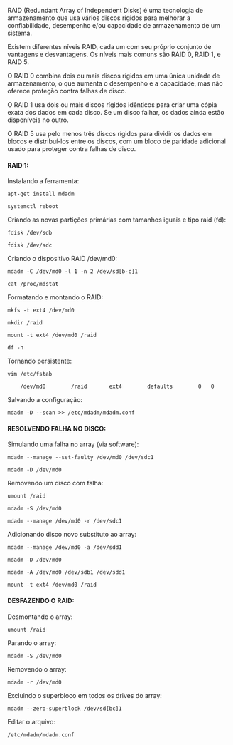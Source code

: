 RAID (Redundant Array of Independent Disks) é uma tecnologia de armazenamento que usa vários discos rígidos para melhorar a confiabilidade, desempenho e/ou capacidade de armazenamento de um sistema.

Existem diferentes níveis RAID, cada um com seu próprio conjunto de vantagens e desvantagens. Os níveis mais comuns são RAID 0, RAID 1, e RAID 5.

O RAID 0 combina dois ou mais discos rígidos em uma única unidade de armazenamento, o que aumenta o desempenho e a capacidade, mas não oferece proteção contra falhas de disco.

O RAID 1 usa dois ou mais discos rígidos idênticos para criar uma cópia exata dos dados em cada disco. Se um disco falhar, os dados ainda estão disponíveis no outro.

O RAID 5 usa pelo menos três discos rígidos para dividir os dados em blocos e distribuí-los entre os discos, com um bloco de paridade adicional usado para proteger contra falhas de disco.

#### RAID 1:

Instalando a ferramenta:

	apt-get install mdadm

	systemctl reboot

Criando as novas partições primárias com tamanhos iguais e tipo raid (fd):

	fdisk /dev/sdb
	
	fdisk /dev/sdc

Criando o dispositivo RAID /dev/md0:

	mdadm -C /dev/md0 -l 1 -n 2 /dev/sd[b-c]1

	cat /proc/mdstat

Formatando e montando o RAID:

	mkfs -t ext4 /dev/md0
	
	mkdir /raid
	
	mount -t ext4 /dev/md0 /raid
	
	df -h

Tornando persistente:

	vim /etc/fstab

		/dev/md0		/raid		ext4		defaults		0	0	

Salvando a configuração:

	mdadm -D --scan >> /etc/mdadm/mdadm.conf

#### RESOLVENDO FALHA NO DISCO:

Simulando uma falha no array (via software):

	mdadm --manage --set-faulty /dev/md0 /dev/sdc1

	mdadm -D /dev/md0

Removendo um disco com falha:

	umount /raid

	mdadm -S /dev/md0

	mdadm --manage /dev/md0 -r /dev/sdc1

Adicionando disco novo substituto ao array:

	mdadm --manage /dev/md0 -a /dev/sdd1

	mdadm -D /dev/md0

	mdadm -A /dev/md0 /dev/sdb1 /dev/sdd1

	mount -t ext4 /dev/md0 /raid	

#### DESFAZENDO O RAID:

Desmontando o array:

	umount /raid

Parando o array:

	mdadm -S /dev/md0

Removendo o array:

	mdadm -r /dev/md0

Excluindo o superbloco em todos os drives do array:

	mdadm --zero-superblock /dev/sd[bc]1

Editar o arquivo:

	/etc/mdadm/mdadm.conf